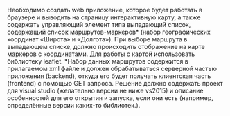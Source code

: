 Необходимо создать web приложение, которое будет работать в браузере и выводить на страницу интерактивную карту, а также содержать управляющий элемент типа выпадающий список, содержащий список маршрутов-маркеров* (набор географических координат «Широта» и «Долгота»).
При выборе маршрута в выпадающем списке, должно происходить отображение на карте маркеров с координатами.
Для работы с картой использовать библиотеку leaflet.
*Набор данных маршрутов содержится в прилагаемом xml файле и должен обрабатываться серверной частью приложения (backend), откуда его будет получать клиентская часть (frontend) с помощью GET запроса.
Решение должно содержать проект для visual studio (желательно версии не ниже vs2015) и описание особенностей для его открытия и запуска, если они есть (например, определённые версии каких-то библиотек.).
